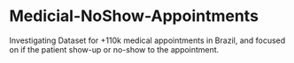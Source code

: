 # Medicial-NoShow-Appointments
Investigating Dataset for +110k medical appointments in Brazil, and focused on if the patient show-up or no-show to the appointment.<br>
